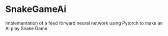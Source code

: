 # SnakeGameAi
Implementation of a feed forward neural network using Pytorch to make an Ai play Snake Game
